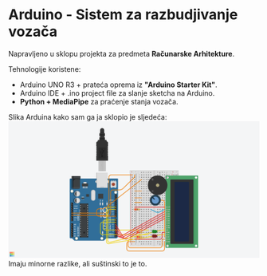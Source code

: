 # Arduino - Sistem za razbudjivanje vozača
Napravljeno u sklopu projekta za predmeta **Računarske Arhitekture**.

Tehnologije koristene:
  - Arduino UNO R3 + prateća oprema iz **"Arduino Starter Kit"**.
  - Arduino IDE + .ino project file za slanje sketcha na Arduino.
  - **Python + MediaPipe** za praćenje stanja vozača.

Slika Arduina kako sam ga ja sklopio je sljedeća:
![Slika Arduina](https://github.com/TkoProg/arduino-sistem-za-razbudjivanje/blob/master/Sistem%20za%20razbudjivanje.png)
Imaju minorne razlike, ali suštinski to je to.
